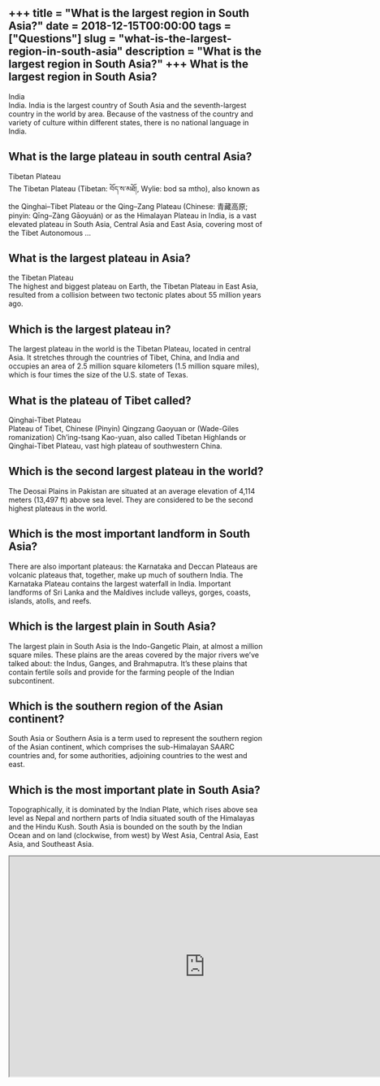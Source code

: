 +++
title = "What is the largest region in South Asia?"
date = 2018-12-15T00:00:00
tags = ["Questions"]
slug = "what-is-the-largest-region-in-south-asia"
description = "What is the largest region in South Asia?"
+++
What is the largest region in South Asia?
-----------------------------------------

India  
India. India is the largest country of South Asia and the seventh-largest country in the world by area. Because of the vastness of the country and variety of culture within different states, there is no national language in India.

What is the large plateau in south central Asia?
------------------------------------------------

Tibetan Plateau  
The Tibetan Plateau (Tibetan: བོད་ས་མཐོ།, Wylie: bod sa mtho), also known as the Qinghai–Tibet Plateau or the Qing–Zang Plateau (Chinese: 青藏高原; pinyin: Qīng–Zàng Gāoyuán) or as the Himalayan Plateau in India, is a vast elevated plateau in South Asia, Central Asia and East Asia, covering most of the Tibet Autonomous …

What is the largest plateau in Asia?
------------------------------------

the Tibetan Plateau  
The highest and biggest plateau on Earth, the Tibetan Plateau in East Asia, resulted from a collision between two tectonic plates about 55 million years ago.

Which is the largest plateau in?
--------------------------------

The largest plateau in the world is the Tibetan Plateau, located in central Asia. It stretches through the countries of Tibet, China, and India and occupies an area of 2.5 million square kilometers (1.5 million square miles), which is four times the size of the U.S. state of Texas.

What is the plateau of Tibet called?
------------------------------------

Qinghai-Tibet Plateau  
Plateau of Tibet, Chinese (Pinyin) Qingzang Gaoyuan or (Wade-Giles romanization) Ch’ing-tsang Kao-yuan, also called Tibetan Highlands or Qinghai-Tibet Plateau, vast high plateau of southwestern China.

Which is the second largest plateau in the world?
-------------------------------------------------

The Deosai Plains in Pakistan are situated at an average elevation of 4,114 meters (13,497 ft) above sea level. They are considered to be the second highest plateaus in the world.

Which is the most important landform in South Asia?
---------------------------------------------------

There are also important plateaus: the Karnataka and Deccan Plateaus are volcanic plateaus that, together, make up much of southern India. The Karnataka Plateau contains the largest waterfall in India. Important landforms of Sri Lanka and the Maldives include valleys, gorges, coasts, islands, atolls, and reefs.

Which is the largest plain in South Asia?
-----------------------------------------

The largest plain in South Asia is the Indo-Gangetic Plain, at almost a million square miles. These plains are the areas covered by the major rivers we’ve talked about: the Indus, Ganges, and Brahmaputra. It’s these plains that contain fertile soils and provide for the farming people of the Indian subcontinent.

Which is the southern region of the Asian continent?
----------------------------------------------------

South Asia or Southern Asia is a term used to represent the southern region of the Asian continent, which comprises the sub-Himalayan SAARC countries and, for some authorities, adjoining countries to the west and east.

Which is the most important plate in South Asia?
------------------------------------------------

Topographically, it is dominated by the Indian Plate, which rises above sea level as Nepal and northern parts of India situated south of the Himalayas and the Hindu Kush. South Asia is bounded on the south by the Indian Ocean and on land (clockwise, from west) by West Asia, Central Asia, East Asia, and Southeast Asia.

<iframe allow="accelerometer; autoplay; clipboard-write; encrypted-media; gyroscope; picture-in-picture" allowfullscreen="" class="__youtube_prefs__  epyt-is-override  no-lazyload" data-no-lazy="1" data-origheight="433" data-origwidth="770" data-skipgform_ajax_framebjll="" height="433" id="_ytid_63454" loading="lazy" src="https://www.youtube.com/embed/t0PTG9dzz2U?enablejsapi=1&autoplay=0&cc_load_policy=0&cc_lang_pref=&iv_load_policy=1&loop=0&modestbranding=0&rel=1&fs=1&playsinline=0&autohide=2&theme=dark&color=red&controls=1&" title="YouTube player" width="770"></iframe>